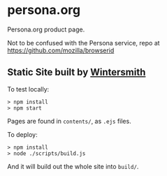 persona.org
===========

Persona.org product page.

Not to be confused with the Persona service, repo at
https://github.com/mozilla/browserid

## Static Site built by [Wintersmith][]

To test locally:

    > npm install
    > npm start

Pages are found in `contents/`, as `.ejs` files.

To deploy:

    > npm install
    > node ./scripts/build.js

And it will build out the whole site into `build/`.


[Wintersmith]: https://github.com/jnordberg/wintersmith

